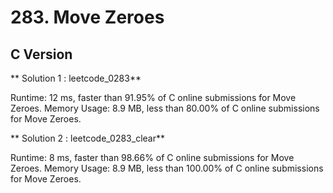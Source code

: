 # 283. Move Zeroes

## C Version
** Solution 1 : leetcode_0283**

Runtime: 12 ms, faster than 91.95% of C online submissions for Move Zeroes.
Memory Usage: 8.9 MB, less than 80.00% of C online submissions for Move Zeroes.

** Solution 2 : leetcode_0283_clear**

Runtime: 8 ms, faster than 98.66% of C online submissions for Move Zeroes.
Memory Usage: 8.9 MB, less than 100.00% of C online submissions for Move Zeroes.